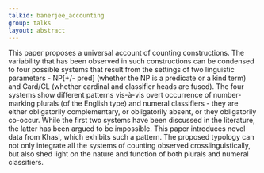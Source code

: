 ```yaml
---
talkid: banerjee_accounting
group: talks
layout: abstract
---
```


This paper proposes a universal account of counting constructions. The variability that has been observed in such constructions can be condensed to four possible systems that result from the settings of two linguistic parameters - NP[+/- pred] (whether the NP is a predicate or a kind term) and Card/CL (whether cardinal and classifier heads are fused). The four systems show different patterns vis-à-vis overt occurrence of number-marking plurals (of the English type) and numeral classifiers - they are either obligatorily complementary, or obligatorily absent, or they obligatorily co-occur. While the first two systems have been discussed in the literature, the latter has been argued to be impossible. This paper introduces novel data from Khasi, which exhibits such a pattern. The proposed typology can not only integrate all the systems of counting observed crosslinguistically, but also shed light on the nature and function of both plurals and numeral classifiers.
